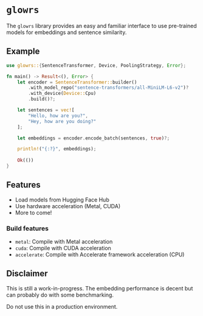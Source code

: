# `glowrs`

The `glowrs` library provides an easy and familiar interface to use pre-trained models for embeddings and sentence similarity.
 
## Example

```rust
use glowrs::{SentenceTransformer, Device, PoolingStrategy, Error};

fn main() -> Result<(), Error> {
    let encoder = SentenceTransformer::builder()
        .with_model_repo("sentence-transformers/all-MiniLM-L6-v2")?
        .with_device(Device::Cpu)
        .build()?;

    let sentences = vec![
        "Hello, how are you?",
        "Hey, how are you doing?"
    ];

    let embeddings = encoder.encode_batch(sentences, true)?;

    println!("{:?}", embeddings);
    
    Ok(())
}
```

## Features
 
- Load models from Hugging Face Hub
- Use hardware acceleration (Metal, CUDA)
- More to come!

### Build features

* `metal`: Compile with Metal acceleration
* `cuda`: Compile with CUDA acceleration
* `accelerate`: Compile with Accelerate framework acceleration (CPU)

## Disclaimer

This is still a work-in-progress. The embedding performance is decent but can probably do with some
benchmarking.

Do not use this in a production environment. 